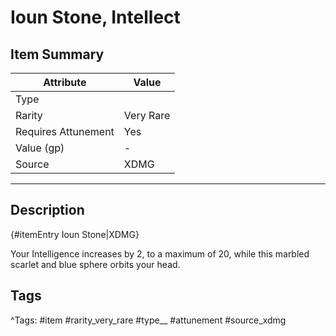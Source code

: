 # Ioun Stone, Intellect

## Item Summary

| Attribute            | Value                        |
|----------------------|------------------------------|
| Type                 |   |
| Rarity               | Very Rare             |
| Requires Attunement  | Yes                |
| Value (gp)           | -    |
| Source               | XDMG |

---

## Description

{#itemEntry Ioun Stone|XDMG}

Your Intelligence increases by 2, to a maximum of 20, while this marbled scarlet and blue sphere orbits your head.

## Tags

^Tags: #item #rarity_very_rare #type__ #attunement #source_xdmg